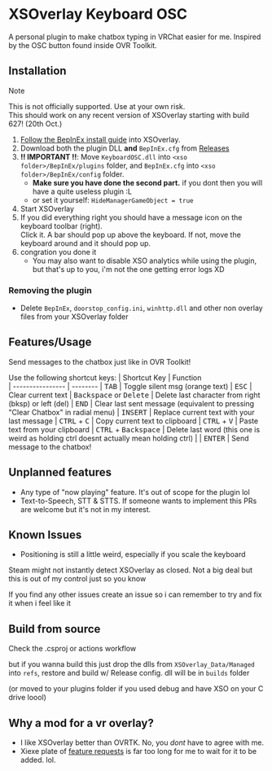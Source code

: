 # XSOverlay Keyboard OSC

A personal plugin to make chatbox typing in VRChat easier for me. Inspired by the OSC button found inside OVR Toolkit.

## Installation

> [!NOTE]
> This is not officially supported. Use at your own risk.\
> This should work on any recent version of XSOverlay starting with build 627! (20th Oct.)


1. [Follow the BepInEx install guide](https://docs.bepinex.dev/articles/user_guide/installation/index.html) into
   XSOverlay.
2. Download both the plugin DLL **and** `BepInEx.cfg` from [Releases](../../releases/latest)
3. **:bangbang: IMPORTANT :bangbang:**: Move `KeyboardOSC.dll` into `<xso folder>/BepInEx/plugins` folder,
   and `BepInEx.cfg` into `<xso folder>/BepInEx/config` folder.
    - **Make sure you have done the second part.** if you dont then you will have a quite useless plugin :L
    - or set it yourself: `HideManagerGameObject = true`
4. Start XSOverlay
5. If you did everything right you should have a message icon on the keyboard toolbar (right). \
Click it. A bar should pop up above the keyboard. If not, move the
   keyboard around and it should pop up.
6. congration you done it
   - You may also want to disable XSO analytics while using the plugin, but that's up to you, i'm not the one getting error logs XD

### Removing the plugin

- Delete `BepInEx`, `doorstop_config.ini`, `winhttp.dll` and other non overlay files from your XSOverlay folder

## Features/Usage

Send messages to the chatbox just like in OVR Toolkit!

Use the following shortcut keys:
| Shortcut Key | Function   
| ---------------- | --------
| <kbd>TAB</kbd> | Toggle silent msg (orange text)
| <kbd>ESC</kbd> | Clear current text
| <kbd>Backspace</kbd> or <kbd>Delete</kbd> | Delete last character from right (bksp) or left (del)
| <kbd>END</kbd> | Clear last sent message (equivalent to pressing "Clear Chatbox" in radial menu)
| <kbd>INSERT</kbd> | Replace current text with your last message
| <kbd>CTRL</kbd> + <kbd>C</kbd> | Copy current text to clipboard
| <kbd>CTRL</kbd> + <kbd>V</kbd> | Paste text from your clipboard
| <kbd>CTRL</kbd> + <kbd>Backspace</kbd> | Delete last word (this one is weird as holding ctrl doesnt actually mean
holding ctrl) |
| <kbd>ENTER</kbd> | Send message to the chatbox!

## Unplanned features

- Any type of "now playing" feature. It's out of scope for the plugin lol
- Text-to-Speech, STT & STTS. If someone wants to implement this PRs are welcome but it's not in my interest.

## Known Issues

- Positioning is still a little weird, especially if you scale the keyboard

Steam might not instantly detect XSOverlay as closed. Not a big deal but this is out of my control just so you know

If you find any other issues create an issue so i can remember to try and fix it when i feel like it

## Build from source

Check the .csproj or actions workflow

but if you wanna build this just drop the dlls from `XSOverlay_Data/Managed` into `refs`, restore and build w/ Release
config. dll will be in `builds` folder

(or moved to your plugins folder if you used debug and have XSO on your C drive loool)

## Why a mod for a vr overlay?

* I like XSOverlay better than OVRTK. No, you _dont_ have to agree with me.
* Xiexe plate
  of [feature requests](https://github.com/Xiexe/XSOverlay-Issue-Tracker/issues?q=is%3Aissue+is%3Aopen+label%3A"feature+req.")
  is far too long for me to wait for it to be added. lol.
